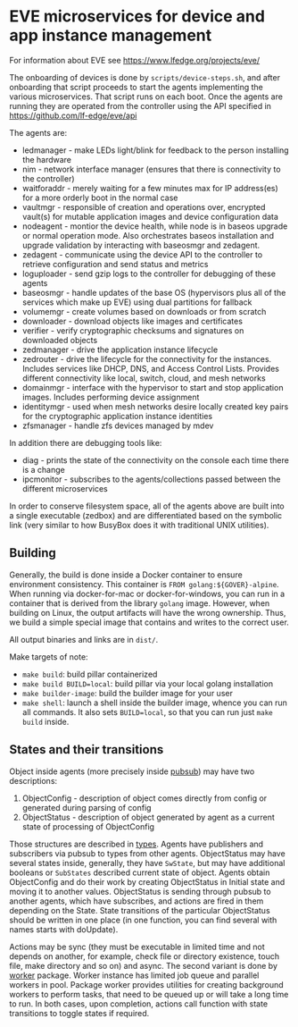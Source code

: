 # EVE microservices for device and app instance management

For information about EVE see <https://www.lfedge.org/projects/eve/>

The onboarding of devices is done by `scripts/device-steps.sh`, and after onboarding that script proceeds to start the agents implementing the various microservices. That script runs on each boot. Once the agents are running they are operated from the controller using the API specified in <https://github.com/lf-edge/eve/api>

The agents are:

- ledmanager - make LEDs light/blink for feedback to the person installing the hardware
- nim - network interface manager (ensures that there is connectivity to the controller)
- waitforaddr - merely waiting for a few minutes max for IP address(es) for a more orderly boot in the normal case
- vaultmgr - responsible of creation and operations over, encrypted vault(s) for mutable application images and device configuration data
- nodeagent - montior the device health, while node is in baseos upgrade or normal operation mode. Also orchestrates baseos installation and upgrade validation by interacting with baseosmgr and zedagent.
- zedagent - communicate using the device API to the controller to retrieve configuration and send status and metrics
- loguploader - send gzip logs to the controller for debugging of these agents
- baseosmgr - handle updates of the base OS (hypervisors plus all of the services which make up EVE) using dual partitions for fallback
- volumemgr - create volumes based on downloads or from scratch
- downloader - download objects like images and certificates
- verifier - verify cryptographic checksums and signatures on downloaded objects
- zedmanager - drive the application instance lifecycle
- zedrouter - drive the lifecycle for the connectivity for the instances. Includes services like DHCP, DNS, and Access Control Lists. Provides different connectivity like local, switch, cloud, and mesh networks
- domainmgr - interface with the hypervisor to start and stop application images. Includes performing device assignment
- identitymgr - used when mesh networks desire locally created key pairs for the cryptographic application instance identities
- zfsmanager - handle zfs devices managed by mdev

In addition there are debugging tools like:

- diag - prints the state of the connectivity on the console each time there is a change
- ipcmonitor - subscribes to the agents/collections passed between the different microservices

In order to conserve filesystem space, all of the agents above are built into a single executable (zedbox) and are differentiated based on the symbolic link (very similar to how BusyBox does it with traditional UNIX utilities).

## Building

Generally, the build is done inside a Docker container to ensure environment consistency. This container is `FROM golang:${GOVER}-alpine`. When running via docker-for-mac or docker-for-windows, you can run in a container that is derived from the library `golang` image. However, when building on Linux, the output artifacts will have the wrong ownership. Thus, we build a simple special image that contains and writes to the correct user.

All output binaries and links are in `dist/`.

Make targets of note:

- `make build`: build pillar containerized
- `make build BUILD=local`: build pillar via your local golang installation
- `make builder-image`: build the builder image for your user
- `make shell`: launch a shell inside the builder image, whence you can run all commands. It also sets `BUILD=local`, so that you can run just `make build` inside.

## States and their transitions

Object inside agents (more precisely inside [pubsub](./pubsub/doc.go)) may have two descriptions:

1. ObjectConfig - description of object comes directly from config or generated during parsing of config
1. ObjectStatus - description of object generated by agent as a current state of processing of ObjectConfig

Those structures are described in [types](./types). Agents have publishers and subscribers via pubsub to types from other agents. ObjectStatus may have several states inside, generally, they have `SwState`, but may have additional booleans or `SubStates` described current state of object.
Agents obtain ObjectConfig and do their work by creating ObjectStatus in Initial state and moving it to another values. ObjectStatus is sending through pubsub to another agents, which have subscribes, and actions are fired in them depending on the State.
State transitions of the particular ObjectStatus should be written in one place (in one function, you can find several with names starts with doUpdate).

Actions may be sync (they must be executable in limited time and not depends on another, for example, check file or directory existence, touch file, make directory and so on) and async. The second variant is done by [worker](./worker/doc.go) package. Worker instance has limited job queue and parallel workers in pool.
Package worker provides utilities for creating background workers to perform tasks, that need to be queued up or will take a long time to run. In both cases, upon completion, actions call function with state transitions to toggle states if required.
